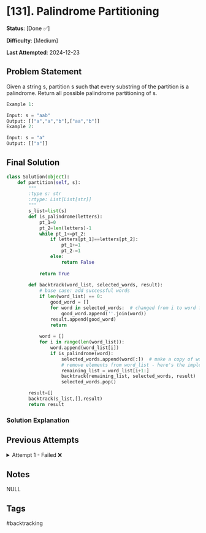 # [131]. Palindrome Partitioning

**Status**: [Done ✅]

**Difficulty**: [Medium]

**Last Attempted**: 2024-12-23

## Problem Statement

Given a string s, partition s such that every substring of the partition is a palindrome. Return all possible palindrome partitioning of s.

```python
Example 1:

Input: s = "aab"
Output: [["a","a","b"],["aa","b"]]
Example 2:

Input: s = "a"
Output: [["a"]]
```

## Final Solution


```python
class Solution(object):
    def partition(self, s):
        """
        :type s: str
        :rtype: List[List[str]]
        """
        s_list=list(s)
        def is_palindrome(letters):
            pt_1=0
            pt_2=len(letters)-1
            while pt_1<=pt_2:
                if letters[pt_1]==letters[pt_2]:
                    pt_1+=1
                    pt_2-=1
                else:
                    return False
            
            return True
        
        def backtrack(word_list, selected_words, result):
            # base case: add successful words
            if len(word_list) == 0:
                good_word = []
                for word in selected_words:  # changed from i to word for clarity
                    good_word.append(''.join(word))
                result.append(good_word)
                return
            
            word = []
            for i in range(len(word_list)):
                word.append(word_list[i])
                if is_palindrome(word):
                    selected_words.append(word[:])  # make a copy of word
                    # remove elements from word_list - here's the implementation:
                    remaining_list = word_list[i+1:]
                    backtrack(remaining_list, selected_words, result)
                    selected_words.pop()

        result=[]
        backtrack(s_list,[],result)
        return result

```

### Solution Explanation

## Previous Attempts

<details>
<summary>Attempt 1 - Failed ❌</summary>


</details>

## Notes
NULL
## Tags
#backtracking